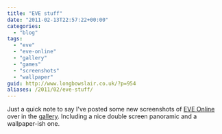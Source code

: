 ```yaml
---
title: "EVE stuff"
date: "2011-02-13T22:57:22+00:00"
categories: 
  - "blog"
tags: 
  - "eve"
  - "eve-online"
  - "gallery"
  - "games"
  - "screenshots"
  - "wallpaper"
guid: http://www.longbowslair.co.uk/?p=954
aliases: /2011/02/eve-stuff/
---
```


Just a quick note to say I've posted some new screenshots of [EVE Online](http://www.eveonline.com/) over in the [gallery](/gallery/screenshots/eve-online/). Including a nice double screen panoramic and a wallpaper-ish one.
